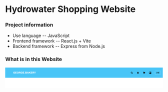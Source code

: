 # Hydrowater Shopping Website

### Project information

* Use language -- JavaScript
* Frontend framework -- React.js + Vite
* Backend framework -- Express from Node.js

### What is in this Website

![alt text](image.png)